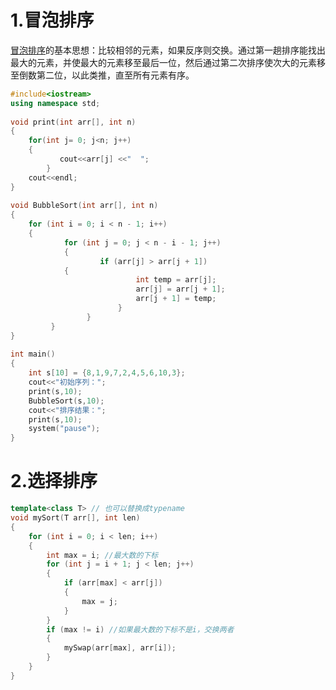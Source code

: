 # 1.冒泡排序

[冒泡排序](https://so.csdn.net/so/search?q=冒泡排序&spm=1001.2101.3001.7020)的基本思想：比较相邻的元素，如果反序则交换。通过第一趟排序能找出最大的元素，并使最大的元素移至最后一位，然后通过第二次排序使次大的元素移至倒数第二位，以此类推，直至所有元素有序。

```c++
#include<iostream>
using namespace std;
 
void print(int arr[], int n)
{  
    for(int j= 0; j<n; j++)
	{  
           cout<<arr[j] <<"  ";  
        }  
    cout<<endl;  
}  
 
void BubbleSort(int arr[], int n)
{
    for (int i = 0; i < n - 1; i++)
	{
            for (int j = 0; j < n - i - 1; j++)
	        {
                    if (arr[j] > arr[j + 1]) 
			{
                            int temp = arr[j];
                            arr[j] = arr[j + 1];
                            arr[j + 1] = temp;
                        }
                 }
         }
}
 
int main()
{  
    int s[10] = {8,1,9,7,2,4,5,6,10,3};  
    cout<<"初始序列：";  
    print(s,10);  
    BubbleSort(s,10);  
    cout<<"排序结果：";  
    print(s,10);  
    system("pause"); 
} 
```



# 2.选择排序

```c++
template<class T> // 也可以替换成typename
void mySort(T arr[], int len)
{
	for (int i = 0; i < len; i++)
	{
		int max = i; //最大数的下标
		for (int j = i + 1; j < len; j++)
		{
			if (arr[max] < arr[j])
			{
				max = j;
			}
		}
		if (max != i) //如果最大数的下标不是i，交换两者
		{
			mySwap(arr[max], arr[i]);
		}
	}
}
```

